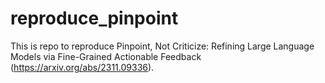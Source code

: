 # reproduce_pinpoint
This is repo to reproduce Pinpoint, Not Criticize: Refining Large Language Models via Fine-Grained Actionable Feedback (https://arxiv.org/abs/2311.09336).
